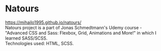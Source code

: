 # Natours
https://mihailo1995.github.io/natours/ <br />
Natours project is a part of Jonas Schmedtmann's Udemy course - "Advanced CSS and Sass: Flexbox, Grid, Animations and More!" in which I learned SASS/SCSS. <br />
Technologies used: HTML, SCSS.
